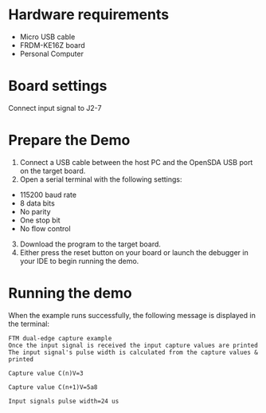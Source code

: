 Hardware requirements
=====================
- Micro USB cable
- FRDM-KE16Z board
- Personal Computer

Board settings
==============
Connect input signal to J2-7

Prepare the Demo
================
1.  Connect a USB cable between the host PC and the OpenSDA USB port on the target board.
2.  Open a serial terminal with the following settings:
   - 115200 baud rate
   - 8 data bits
   - No parity
   - One stop bit
   - No flow control
3. Download the program to the target board.
4. Either press the reset button on your board or launch the debugger in your IDE to begin running the demo.

Running the demo
================
When the example runs successfully, the following message is displayed in the terminal:

~~~~~~~~~~~~~~~~~~~~~~~~~~~~~~~~
FTM dual-edge capture example
Once the input signal is received the input capture values are printed
The input signal's pulse width is calculated from the capture values & printed

Capture value C(n)V=3

Capture value C(n+1)V=5a8

Input signals pulse width=24 us
~~~~~~~~~~~~~~~~~~~~~~~~~~~~~~~~
